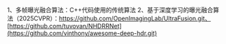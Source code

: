 1、多帧曝光融合算法：C++代码使用的传统算法
2、基于深度学习的曝光融合算法（2025CVPR）：https://github.com/OpenImagingLab/UltraFusion.git、 [https://github.com/tuvovan/NHDRRNet](https://github.com/vinthony/awesome-deep-hdr.git)
